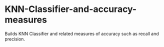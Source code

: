 # KNN-Classifier-and-accuracy-measures
Builds KNN Classifier and related measures of accuracy such as recall and precision.
